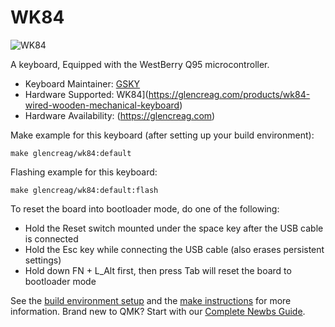 # WK84 

![WK84](https://i.imgur.com/Iau74ZK.png)


A keyboard, Equipped with the WestBerry Q95 microcontroller.

* Keyboard Maintainer: [GSKY](https://github.com/gksygithub)
* Hardware Supported: WK84](https://glencreag.com/products/wk84-wired-wooden-mechanical-keyboard)
* Hardware Availability: (https://glencreag.com)

Make example for this keyboard (after setting up your build environment):

    make glencreag/wk84:default

Flashing example for this keyboard:

    make glencreag/wk84:default:flash

To reset the board into bootloader mode, do one of the following:

* Hold the Reset switch mounted under the space key after the USB cable is connected
* Hold the Esc key while connecting the USB cable (also erases persistent settings)
* Hold down FN + L_Alt first, then press Tab will reset the board to bootloader mode

See the [build environment setup](https://docs.qmk.fm/#/getting_started_build_tools) and the [make instructions](https://docs.qmk.fm/#/getting_started_make_guide) for more information. Brand new to QMK? Start with our [Complete Newbs Guide](https://docs.qmk.fm/#/newbs).
